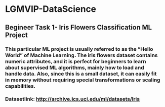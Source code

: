 # LGMVIP-DataScience
## Begineer Task 1- Iris Flowers Classification ML Project
### This particular ML project is usually referred to as the “Hello World” of Machine Learning. The iris flowers dataset contains numeric attributes, and it is perfect for beginners to learn about supervised ML algorithms, mainly how to load and handle data. Also, since this is a small dataset, it can easily fit in memory without requiring special transformations or scaling capabilities.
### Datasetlink: http://archive.ics.uci.edu/ml/datasets/Iris
